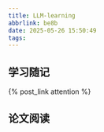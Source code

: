 ```yaml
---
title: LLM-learning
abbrlink: be8b
date: 2025-05-26 15:50:49
tags:
---
```


## 学习随记
{% post_link attention %}

## 论文阅读